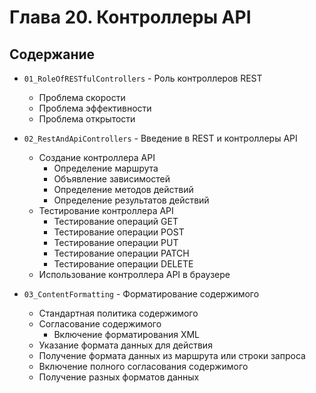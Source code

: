 # Глава 20. Контроллеры API

## Содержание

* `01_RoleOfRESTfulControllers` - Роль контроллеров REST
  * Проблема скорости
  * Проблема эффективности
  * Проблема открытости

* `02_RestAndApiControllers` - Введение в REST и контроллеры API
  * Создание контроллера API
    * Определение маршрута
    * Объявление зависимостей
    * Определение методов действий
    * Определение результатов действий
  * Тестирование контроллера API
    * Тестирование операций GET
    * Тестирование операции POST
    * Тестирование операции PUT
    * Тестирование операции PATCH
    * Тестирование операции DELETE
  * Использование контроллера API в браузере


* `03_ContentFormatting` - Форматирование содержимого
  * Стандартная политика содержимого
  * Согласование содержимого
    * Включение форматирования XML
  * Указание формата данных для действия
  * Получение формата данных из маршрута или строки запроса
  * Включение полного согласования содержимого
  * Получение разных форматов данных
